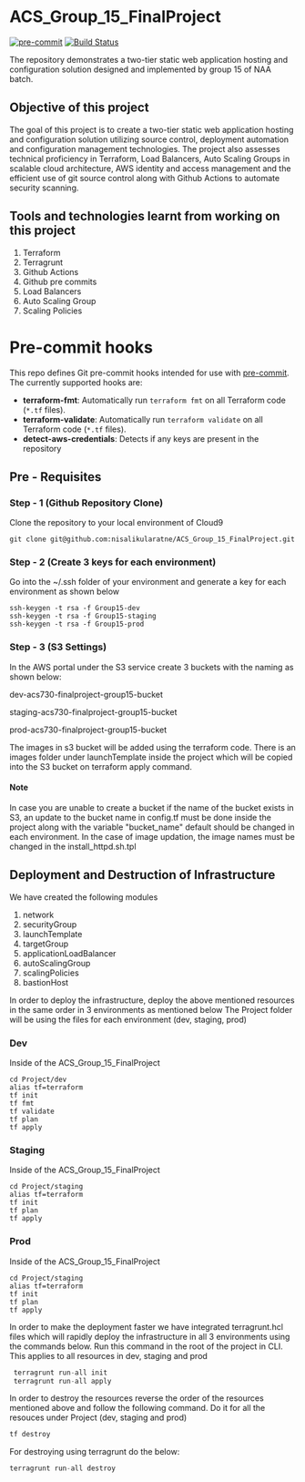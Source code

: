 # ACS_Group_15_FinalProject
[![pre-commit](https://img.shields.io/badge/pre--commit-enabled-brightgreen?logo=pre-commit)](https://github.com/pre-commit/pre-commit)
[![Build Status](https://github.com/terraform-linters/tflint/workflows/build/badge.svg?branch=master)](https://github.com/terraform-linters/tflint/actions)

The repository demonstrates a two-tier static web application hosting and configuration solution designed and implemented by group 15 of NAA batch.

## Objective of this project
The goal of this project is to create a two-tier static web application hosting and configuration solution utilizing source control, deployment automation and configuration management technologies.
The project also assesses technical proficiency in Terraform, Load Balancers, Auto Scaling Groups in scalable cloud architecture, AWS identity and access management and the efficient use of git source control along with Github Actions to automate security scanning.

## Tools and technologies learnt from working on this project
1. Terraform
2. Terragrunt
3. Github Actions
4. Github pre commits
5. Load Balancers
6. Auto Scaling Group
7. Scaling Policies

# Pre-commit hooks

This repo defines Git pre-commit hooks intended for use with [pre-commit](http://pre-commit.com/). The currently
supported hooks are:

* **terraform-fmt**: Automatically run `terraform fmt` on all Terraform code (`*.tf` files).
* **terraform-validate**: Automatically run `terraform validate` on all Terraform code (`*.tf` files).
* **detect-aws-credentials**: Detects if any keys are present in the repository


## Pre - Requisites
### Step - 1 (Github Repository Clone)
Clone the repository to your local environment of Cloud9 

```git clone git@github.com:nisalikularatne/ACS_Group_15_FinalProject.git```

### Step - 2 (Create 3 keys for each environment)
Go into the ~/.ssh folder of your environment and generate a key for each environment as shown below
```
ssh-keygen -t rsa -f Group15-dev
ssh-keygen -t rsa -f Group15-staging
ssh-keygen -t rsa -f Group15-prod
```
### Step - 3 (S3 Settings)
In the AWS portal under the S3 service create 3 buckets with the naming as shown below:

dev-acs730-finalproject-group15-bucket

staging-acs730-finalproject-group15-bucket

prod-acs730-finalproject-group15-bucket

The images in s3 bucket will be added using the terraform code. There is an images folder under
launchTemplate inside the project which will be copied into the S3 bucket on terraform apply command.

#### Note
In case you are unable to create a bucket if the name of the bucket
exists in S3, an update to the bucket name in config.tf must be done 
inside the project along with the variable "bucket_name" default should be
changed in each environment.
In the case of image updation, the image names must be changed in the 
install_httpd.sh.tpl

## Deployment and Destruction of Infrastructure
We have created the following modules
1. network
2. securityGroup
3. launchTemplate
4. targetGroup
5. applicationLoadBalancer
6. autoScalingGroup
7. scalingPolicies
8. bastionHost

In order to deploy the infrastructure, deploy the above mentioned resources in the same order in 3 environments as mentioned below
The Project folder will be using the files for each environment (dev, staging, prod)
### Dev
Inside of the ACS_Group_15_FinalProject
```
cd Project/dev
alias tf=terraform
tf init
tf fmt
tf validate
tf plan 
tf apply
```
### Staging
Inside of the ACS_Group_15_FinalProject
```
cd Project/staging
alias tf=terraform
tf init
tf plan 
tf apply
```
### Prod
Inside of the ACS_Group_15_FinalProject
```
cd Project/staging
alias tf=terraform
tf init
tf plan 
tf apply
```
In order to make the deployment faster we have integrated terragrunt.hcl files
which will rapidly deploy the infrastructure in all 3 environments using the commands below.
Run this command in the root of the project in CLI. This applies to all resources in dev, staging and prod
```terraform
 terragrunt run-all init
 terragrunt run-all apply
```
In order to destroy the resources reverse the order of the resources mentioned above
and follow the following command. Do it for all the resouces under
Project (dev, staging and prod)
```terraform
tf destroy
```
For destroying using terragrunt do the below:
```terraform
terragrunt run-all destroy
```

